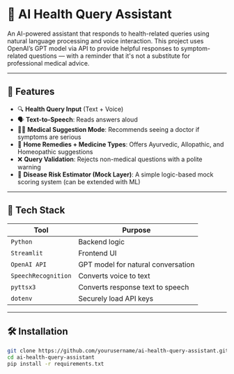 # 🧠 AI Health Query Assistant

An AI-powered assistant that responds to health-related queries using natural language processing and voice interaction. This project uses OpenAI’s GPT model via API to provide helpful responses to symptom-related questions — with a reminder that it's not a substitute for professional medical advice.

---

## 🚀 Features

- 🔍 **Health Query Input** (Text + Voice)
- 🗣️ **Text-to-Speech**: Reads answers aloud
- 🧑‍⚕️ **Medical Suggestion Mode**: Recommends seeing a doctor if symptoms are serious
- 🌿 **Home Remedies + Medicine Types**: Offers Ayurvedic, Allopathic, and Homeopathic suggestions
- ❌ **Query Validation**: Rejects non-medical questions with a polite warning
- 🎯 **Disease Risk Estimator (Mock Layer)**: A simple logic-based mock scoring system (can be extended with ML)

---

## 📌 Tech Stack

| Tool            | Purpose                               |
|-----------------|----------------------------------------|
| `Python`        | Backend logic                         |
| `Streamlit`     | Frontend UI                           |
| `OpenAI API`    | GPT model for natural conversation     |
| `SpeechRecognition` | Converts voice to text           |
| `pyttsx3`       | Converts response text to speech       |
| `dotenv`        | Securely load API keys                |

---

## 🛠️ Installation

```bash
git clone https://github.com/yourusername/ai-health-query-assistant.git
cd ai-health-query-assistant
pip install -r requirements.txt
